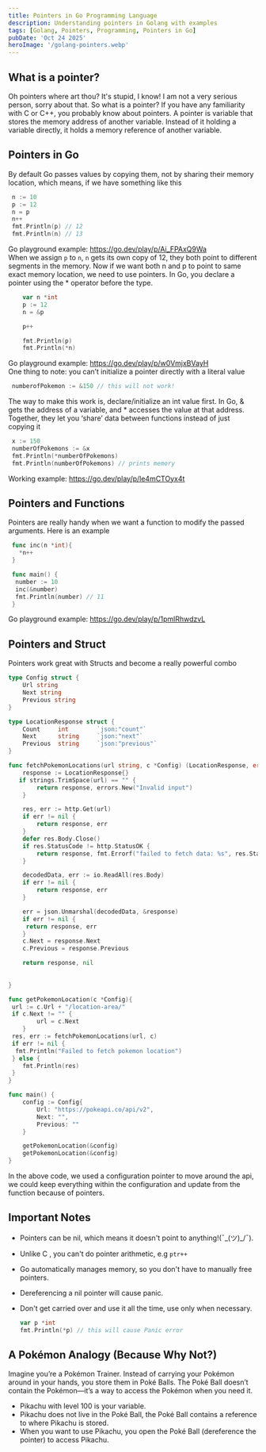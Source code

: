 ```yaml
---
title: Pointers in Go Programming Language
description: Understanding pointers in Golang with examples
tags: [Golang, Pointers, Programming, Pointers in Go]
pubDate: 'Oct 24 2025'
heroImage: '/golang-pointers.webp'
---
```


## What is a pointer?

Oh pointers where art thou? It's stupid, I know! I am not a very serious person, sorry about that. So what is a pointer? If you have any familiarity with C or C++, you probably know about pointers. A pointer is variable that stores the memory address of another variable. Instead of it holding a variable directly, it holds a memory reference of another variable.

## Pointers in Go

By default Go passes values by copying them, not by sharing their memory location, which means, if we have something like this

```go
 n := 10
 p := 12
 n = p
 n++
 fmt.Println(p) // 12
 fmt.Println(n) // 13
```

Go playground example: <https://go.dev/play/p/Ai_FPAxQ9Wa>  
When we assign `p` to `n`, `n` gets its own copy of 12, they both point to different segments in the memory. Now if we want both n and p to point to same exact memory location, we need to use pointers. In Go, you declare a pointer using the \* operator before the type.

```go
    var n *int
    p := 12
    n = &p

    p++

    fmt.Println(p)
    fmt.Println(*n)
```

Go playground example: <https://go.dev/play/p/w0VmjxBVayH>  
One thing to note: you can’t initialize a pointer directly with a literal value

```go
 numberofPokemon := &150 // this will not work!
```

The way to make this work is, declare/initialize an int value first. In Go, & gets the address of a variable, and \* accesses the value at that address. Together, they let you ‘share’ data between functions instead of just copying it

```go
 x := 150
 numberOfPokemons := &x
 fmt.Println(*numberOfPokemons)
 fmt.Println(numberOfPokemons) // prints memory
```

Working example: <https://go.dev/play/p/le4mCTOyx4t>

## Pointers and Functions

Pointers are really handy when we want a function to modify the passed arguments. Here is an example

```go
 func inc(n *int){
   *n++
 }

 func main() {
  number := 10
  inc(&number)
  fmt.Println(number) // 11
 }

```

Go playground example: <https://go.dev/play/p/1pmlRhwdzvL>

## Pointers and Struct

Pointers work great with Structs and become a really powerful combo

```go
type Config struct {
    Url string
    Next string
    Previous string
}

type LocationResponse struct {
    Count     int        `json:"count"`
    Next      string     `json:"next"`
    Previous  string     `json:"previous"`
}

func fetchPokemonLocations(url string, c *Config) (LocationResponse, error) {
    response := LocationResponse{}
   if strings.TrimSpace(url) == "" {
        return response, errors.New("Invalid input")
    }

    res, err := http.Get(url)
    if err != nil {
        return response, err
    }
    defer res.Body.Close()
    if res.StatusCode != http.StatusOK {
        return response, fmt.Errorf("failed to fetch data: %s", res.Status)
    }

    decodedData, err := io.ReadAll(res.Body)
    if err != nil {
        return response, err
    }

    err = json.Unmarshal(decodedData, &response)
    if err != nil {
     return response, err
    }
    c.Next = response.Next
    c.Previous = response.Previous

    return response, nil
    
    
}

func getPokemonLocation(c *Config){
 url := c.Url + "/location-area/"
 if c.Next != "" {
        url = c.Next
    }
 res, err := fetchPokemonLocations(url, c)
 if err != nil {
  fmt.Println("Failed to fetch pokemon location")
 } else {
    fmt.Println(res)
 }
}

func main() {
    config := Config{
        Url: "https://pokeapi.co/api/v2",
        Next: "",
        Previous: ""
    }

    getPokemonLocation(&config)
    getPokemonLocation(&config)
}

```

In the above code, we used a configuration pointer to move around the api, we could keep everything within the configuration and update from the function because of pointers.

## Important Notes

- Pointers can be nil, which means it doesn't point to anything!(¯\_(ツ)_/¯).

- Unlike C , you can't do pointer arithmetic, e.g `ptr++`

- Go automatically manages memory, so you don't have to manually free pointers.

- Dereferencing a nil pointer will cause panic.

- Don't get carried over and use it all the time, use only when necessary.

    ```go
    var p *int
    fmt.Println(*p) // this will cause Panic error
    
    ```

## A Pokémon Analogy (Because Why Not?)

Imagine you’re a Pokémon Trainer. Instead of carrying your Pokémon around in your hands, you store them in Poké Balls. The Poké Ball doesn’t contain the Pokémon—it’s a way to access the Pokémon when you need it.

- Pikachu with level 100 is your variable.
- Pikachu does not live in the Poké Ball, the Poké Ball contains a reference to where Pikachu is stored.
- When you want to use Pikachu, you open the Poké Ball (dereference the pointer) to access Pikachu.
